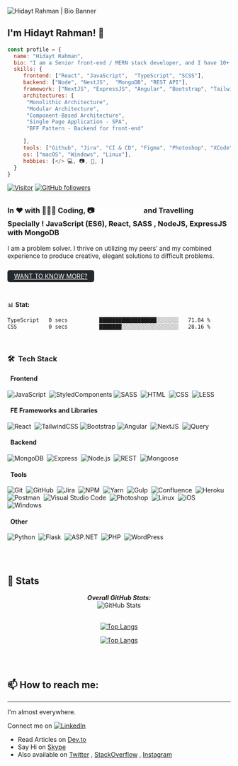 <!--
**hidaytrahman/hidaytrahman** is a ✨ _special_ ✨ repository because its `README.md` (this file) appears on your GitHub profile.

Here are some ideas to get you started:

- 🔭 I’m currently working on ...
- 🌱 I’m currently learning ...
- 👯 I’m looking to collaborate on ...
- 🤔 I’m looking for help with ...
- 💬 Ask me about ...
- 📫 How to reach me: ...
- 😄 Pronouns: ...
- ⚡ Fun fact: ...
-->

![Hidayt Rahman | Bio Banner](banner-transparent.png)

<h2>I'm Hidayt Rahman! 👋</h2>

```js
const profile = {
  name: "Hidayt Rahman",
  bio: "I am a Senior front-end / MERN stack developer, and I have 10+ years of experience.",
  skills: {
     frontend: ["React", "JavaScript",  "TypeScript", "SCSS"],
     backend: ["Node", "NestJS",  "MongoDB", "REST API"],
     framework: ["NextJS", "ExpressJS", "Angular", "Bootstrap", "TailwindCSS", "MUI"],
     architectures: [
      "Monolithic Architecture",
      "Modular Architecture",
      "Component-Based Architecture",
      "Single Page Application - SPA",
      "BFF Pattern - Backend for front-end"

     ],
     tools: ["Github", "Jira", "CI & CD", "Figma", "Photoshop", "XCode", "NPM", "Yarn", "Postman", "GCP", "Github Actions", "Rest Clients"],
     os: ["macOS", "Windows", "Linux"],
     hobbies: [</> 💻, 📷, 🧳, ]
  }
}
```


[![Visitor](https://visitor-badge.laobi.icu/badge?page_id=hidaytrahman.hidaytrahman)](https://github.com/hidaytrahman) [![GitHub followers](https://img.shields.io/github/followers/hidaytrahman.svg?style=social&label=Follow)](https://github.com/hidaytrahman?tab=followers)

<h3>In ♥️ with 👩🏽‍💻 Coding, 📷 <a 
style="color: #fff; border-radius: 5px;margin: 10px 0; display: inline-block" href="https://www.instagram.com/clickimaginehr/" target="_blank">Photography</a> and Travelling <br />
Specially ! JavaScript (ES6), React, SASS , NodeJS, ExpressJS with MongoDB</h3>
<p>I am a problem solver. I thrive on utilizing my peers’ and my combined experience to produce creative, elegant solutions to difficult problems.</p>
<a 
style="background: #24292e; padding: 5px 15px; color: #fff; border-radius: 5px;margin: 10px 0; display: inline-block"
href="https://hidaytrahman.github.io/">WANT TO KNOW MORE?</a>

<br />
<br />

📊 **Stat:**
<!--START_SECTION:waka-->

```txt
TypeScript   0 secs          ██████████████████░░░░░░░   71.84 %
CSS          0 secs          ███████░░░░░░░░░░░░░░░░░░   28.16 %
```

<!--END_SECTION:waka-->

<br />

### 🛠 &nbsp;Tech Stack

#### &nbsp; Frontend

![JavaScript](https://img.shields.io/badge/-JavaScript-05122A?style=flat&logo=javascript)&nbsp;
![StyledComponents](https://img.shields.io/badge/-StyledComponents-05122A?style=flat&logo=StyledComponents&logoColor=563D7C)
![SASS](https://img.shields.io/badge/-SASS-05122A?style=flat&logo=sass)&nbsp;
![HTML](https://img.shields.io/badge/-HTML-05122A?style=flat&logo=HTML5)&nbsp;
![CSS](https://img.shields.io/badge/-CSS-05122A?style=flat&logo=CSS3&logoColor=1572B6)&nbsp;
![LESS](https://img.shields.io/badge/-LESS-05122A?style=flat&logo=less)&nbsp;

#### &nbsp; FE Frameworks and Libraries

![React](https://img.shields.io/badge/-React-05122A?style=flat&logo=react)&nbsp;
![TailwindCSS](https://img.shields.io/badge/-TailwindCSS-05122A?style=flat&logo=TailwindCSS&logoColor=563D7C)
![Bootstrap](https://img.shields.io/badge/-Bootstrap-05122A?style=flat&logo=bootstrap&logoColor=563D7C)
![Angular](https://img.shields.io/badge/-Angular-05122A?style=flat&logo=angular&logoColor=FFA518)&nbsp;
![NextJS](https://img.shields.io/badge/-NextJS-05122A?style=flat&logo=next.js)&nbsp;
![jQuery](https://img.shields.io/badge/-jQuery-05122A?style=flat&logo=jquery)&nbsp;

#### &nbsp; Backend

![MongoDB](https://img.shields.io/badge/-MongoDB-05122A?style=flat&logo=mongodb)&nbsp;
![Express](https://img.shields.io/badge/-Express.js-05122A?style=flat&logo=express)&nbsp;
![Node.js](https://img.shields.io/badge/-Node.js-05122A?style=flat&logo=node.js)&nbsp;
![REST](https://img.shields.io/badge/-RESTAPI-05122A?style=flat&logo=Rest)&nbsp;
![Mongoose](https://img.shields.io/badge/-Mongoose-05122A?style=flat&logo=Mongoose)&nbsp;

#### &nbsp; Tools

![Git](https://img.shields.io/badge/-Git-05122A?style=flat&logo=git)&nbsp;
![GitHub](https://img.shields.io/badge/-GitHub-05122A?style=flat&logo=github)&nbsp;
![Jira](https://img.shields.io/badge/-Jira-05122A?style=flat&logo=jira)&nbsp;
![NPM](https://img.shields.io/badge/-NPM-05122A?style=flat&logo=NPM)&nbsp;
![Yarn](https://img.shields.io/badge/-Yarn-05122A?style=flat&logo=Yarn)&nbsp;
![Gulp](https://img.shields.io/badge/-Gulp-05122A?style=flat&logo=Gulp)&nbsp;
![Confluence](https://img.shields.io/badge/-Confluence-05122A?style=flat&logo=confluence)&nbsp;
![Heroku](https://img.shields.io/badge/-Heroku-05122A?style=flat&logo=heroku)&nbsp;
![Postman](https://img.shields.io/badge/-Postman-05122A?style=flat&logo=postman)&nbsp;
![Visual Studio Code](https://img.shields.io/badge/-Visual%20Studio%20Code-05122A?style=flat&logo=visual-studio-code&logoColor=007ACC)&nbsp;
![Photoshop](https://img.shields.io/badge/-Photoshop-05122A?style=flat&logo=adobe-photoshop)&nbsp;
![Linux](https://img.shields.io/badge/-Linux-05122A?style=flat&logo=linux)&nbsp;
![iOS](https://img.shields.io/badge/-iOS-05122A?style=flat&logo=ios)&nbsp;
![Windows](https://img.shields.io/badge/-Windows-05122A?style=flat&logo=windows)&nbsp;

#### &nbsp; Other

![Python](https://img.shields.io/badge/-Python-05122A?style=flat&logo=python)&nbsp;
![Flask](https://img.shields.io/badge/-Flask-05122A?style=flat&logo=flask)&nbsp;
![ASP.NET](https://img.shields.io/badge/-ASP.NET-05122A?style=flat&logo=.net)&nbsp;
![PHP](https://img.shields.io/badge/-PHP-05122A?style=flat&logo=php)&nbsp;
![WordPress](https://img.shields.io/badge/-WordPress-05122A?style=flat&logo=wordpress)&nbsp;


<br />
<br />
<h2>👀 Stats</h2>

<div>
  
  <p align="center">
  <b><em>Overall GitHub Stats:</em></b> <br/>
    <img src="https://github-readme-streak-stats.herokuapp.com/?user=hidaytrahman" alt="GitHub Stats" /> <br/><br/>
</p>

  <div align="center">

[![Top Langs](https://github-readme-stats.vercel.app/api/top-langs/?username=hidaytrahman&hide=shell&langs_count=8&show_icons=true)](https://github.com/hidaytrahman/github-readme-stats)

</div>

  <div align="center">
  
  [![Top Langs](https://github-readme-stats.vercel.app/api/wakatime?username=hidaytrahman&hide=shell&langs_count=8&show_icons=true)](https://github-readme-stats.vercel.app/api/wakatime?username=hidaytrahman)

</div>

<br />

<br />

<h2>📫 How to reach me:</h2>
<hr />
<p>I'm almost everywhere. </p>

Connect me on <a href="https://www.linkedin.com/in/hidaytrahman/">![LinkedIn](https://img.shields.io/badge/LinkedIn-0077B5?style=for-the-badge&logo=linkedin&logoColor=white)</a>

-   Read Articles on [Dev.to](https://dev.to/hidaytrahman)
-   Say Hi on [Skype](skype:live:hidaytrahman?cal)
-   Also available on [Twitter](https://twitter.com/hidaytrahman) , [StackOverflow](https://stackoverflow.com/users/2927228/hidayt-rahman) , [Instagram](http://instagram.com/hidaytrahman)
